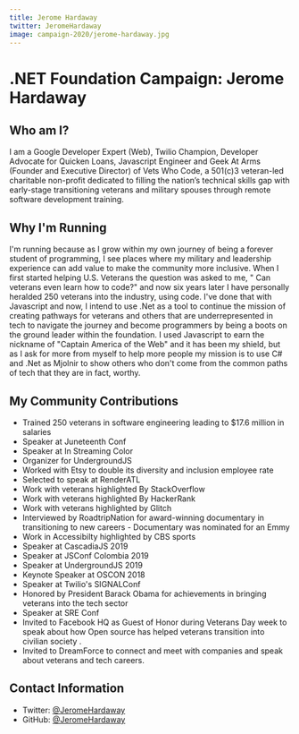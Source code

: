 ```yaml
---
title: Jerome Hardaway
twitter: JeromeHardaway
image: campaign-2020/jerome-hardaway.jpg
---
```


# .NET Foundation Campaign: Jerome Hardaway

## Who am I?

I am a Google Developer Expert (Web), Twilio Champion, Developer Advocate for Quicken Loans, Javascript Engineer and Geek At Arms (Founder and Executive Director) of Vets Who Code, a 501(c)3 veteran-led charitable non-profit dedicated to filling the nation’s technical skills gap with early-stage transitioning veterans and military spouses through remote software development training. 

## Why I'm Running

I'm running because as I grow within my own journey of being a forever student of programming, I see places where my military and leadership experience can add value to make the community more inclusive. When I first started helping U.S. Veterans the question was asked to me, " Can veterans even learn how to code?" and now six years later I have personally heralded 250 veterans into the industry, using code. I've done that with Javascript and now, I intend to use .Net as a tool to continue the mission of creating pathways for veterans and others that are underrepresented in tech to navigate the journey and become programmers by being a boots on the ground leader within the foundation. I used Javascript to earn the nickname of "Captain America of the Web" and it has been my shield, but as I ask for more from myself to help more people my mission is to use C# and .Net as Mjolnir to show others who don't come from the common paths of tech that they are in fact, worthy.

## My Community Contributions

* Trained 250 veterans in software engineering leading to $17.6 million in salaries
* Speaker at Juneteenth Conf
* Speaker at In Streaming Color
* Organizer for UndergroundJS 
* Worked with Etsy to double its diversity and inclusion employee rate 
* Selected to speak at RenderATL 
* Work with veterans highlighted By StackOverflow 
* Work with veterans highlighted By HackerRank 
* Work with veterans highlighted by Glitch 
* Interviewed by RoadtripNation for award-winning documentary in transitioning to new 
careers - Documentary was nominated for an Emmy
* Work in Accessibilty highlighted by CBS sports 
* Speaker at CascadiaJS 2019 
* Speaker at JSConf Colombia 2019 
* Speaker at UndergroundJS 2019 
* Keynote Speaker at OSCON 2018 
* Speaker at Twilio's SIGNALConf 
* Honored by President Barack Obama for achievements in bringing veterans into the tech sector
* Speaker at SRE Conf
* Invited to Facebook HQ as Guest of Honor during Veterans Day week to speak about how Open source has helped veterans transition into civilian society .
* Invited to DreamForce to connect and meet with companies and speak about veterans and tech careers.

## Contact Information
* Twitter: [@JeromeHardaway](https://twitter.com/JeromeHardaway)
* GitHub: [@JeromeHardaway](https://github.com/jeromehardaway)
